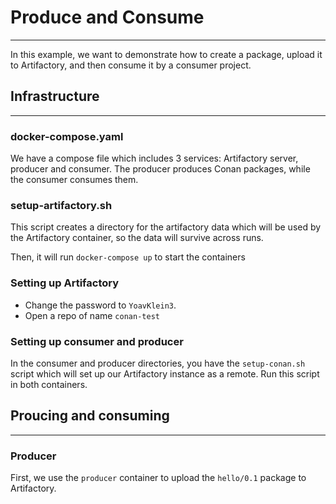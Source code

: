 
# Produce and Consume
---

In this example, we want to demonstrate how to create a package, upload it to Artifactory,
and then consume it by a consumer project.

## Infrastructure
---
### docker-compose.yaml
We have a compose file which includes 3 services: Artifactory server, producer and consumer.
The producer produces Conan packages, while the consumer consumes them.

### setup-artifactory.sh
This script creates a directory for the artifactory data which will be used by the
Artifactory container, so the data will survive across runs.

Then, it will run `docker-compose up` to start the containers

### Setting up Artifactory
- Change the password to `YoavKlein3`.
- Open a repo of name `conan-test`


### Setting up consumer and producer
In the consumer and producer directories, you have the `setup-conan.sh` script
which will set up our Artifactory instance as a remote. Run this script in both
containers.


## Proucing and consuming
---

### Producer
First, we use the `producer` container to upload the `hello/0.1` package to Artifactory.

